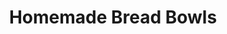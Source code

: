---
title: Homemade Bread Bowls
favorite: true
Description: 
source: Food.com
source_url: http://www.food.com/recipe/homemade-bread-bowls-495386
yield: 8.0 servings
active_time: 
total_time: 2 hrs 18 mins
tags:
  - sides
image: /uploads/breadBowls.jpg
ingredients: |-
  * 2 tablespoons yeast 
  * 2 tablespoons sugar 
  * 3/4 tablespoon salt 
  * 2 cups hot water (not boiling) 
  * 2 tablespoons olive oil 
  * 4 to 5 cups flour 
  * cornmeal (optional) 
instructions: |-
  1. Using a Bosch or Kitchen Aid mixer, put yeast, sugar, salt, hot water, and olive oil in the mixer. 
  2. Gradually add the flour until the dough has sufficiently scraped everything off the sides of the mixing bowl. Continue to mix on low for 8-10 minutes. 
  3. Remove and cover with plastic wrap - let the dough rise until doubles in size (about 30 minutes). 
  4. Grease 2 cookie sheets and sprinkle with corn meal. Punch down the dough and make tennis ball-size dough balls (about 8-12, depending on how large you want your bread bowls). Place on cookie sheet with no more than 6 to a cookie sheet (don't let them touch).  
  5. Let them rise for another 30 minutes. Bake each cookie sheet at 400 for 18 minutes. 
notes: 11 makes them too small, probably 6-8 is just right.
---